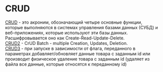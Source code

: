 # CRUD
[CRUD](https://github.com/necha143/CRUD/blob/master/src/CRUD.java) - это акроним, обозначающий четыре основные функции, которые выполняются в системах управления базами данных (СУБД) и веб-приложениях, которые используют эти базы данных. Расшифровывается оно как Create-Read-Update-Delete. </br>
[CRUD2](https://github.com/necha143/CRUD/blob/master/src/CRUD2.java) - CrUD Batch - multiple Creation, Updates, Deletion. </br>
[CRUD3](https://github.com/necha143/CRUD/blob/master/src/CRUD3.java) - при запуске в зависимости от флага, переданного в параметрах добавляет/обновляет данные товара с заданным id или производит физическое удаление товара с заданным id (удаляет из файла все данные, которые относятся к переданному id)
